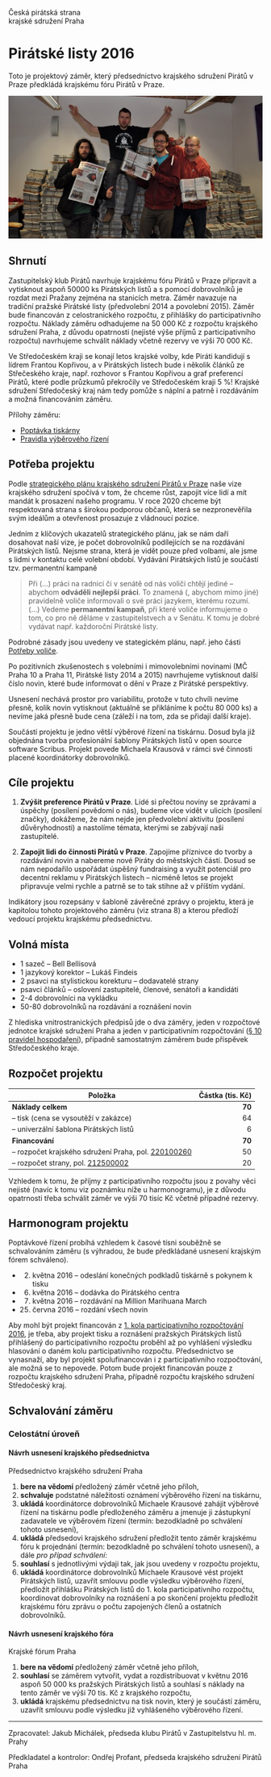 Česká pirátská strana  
krajské sdružení Praha

Pirátské listy 2016
========================

Toto je projektový záměr, který předsednictvo krajského sdružení Pirátů v Praze předkládá krajskému fóru Pirátů v Praze.

![Pirátské listy](plisty.jpg)

Shrnutí
-------

Zastupitelský klub Pirátů navrhuje krajskému fóru Pirátů v Praze připravit a vytisknout aspoň 50000 ks Pirátských listů a s pomocí dobrovolníků je rozdat mezi Pražany zejména na stanicích metra. Záměr navazuje na tradiční pražské Pirátské listy (předvolební 2014 a povolební 2015). Záměr bude financován z celostranického rozpočtu, z přihlášky do participativního rozpočtu. Náklady záměru odhadujeme na 50 000 Kč z rozpočtu krajského sdružení Praha, z důvodu opatrnosti (nejisté výše příjmů z participativního rozpočtu) navrhujeme schválit náklady včetně rezervy ve výši 70 000 Kč.  

Ve Středočeském kraji se konají letos krajské volby, kde Piráti kandidují s lídrem Frantou Kopřivou, a v Pirátských listech bude i několik článků ze Střečeského kraje, např. rozhovor s Frantou Kopřivou a graf preferencí Pirátů, které podle průzkumů překročily ve Středočeském kraji 5 %! Krajské sdružení Středočeský kraj nám tedy pomůže s náplní a patrně i rozdáváním a možná financováním záměru.

Přílohy záměru:

* [Poptávka tiskárny](vyberko-tiskarna/README.md)
* [Pravidla výběrového řízení](vyberko-tiskarna/pravidla.md)

Potřeba projektu
--------------

Podle [strategického plánu krajského sdružení Pirátů v Praze][strat-plan] naše vize krajského sdružení spočívá v tom, že chceme růst, zapojit více lidí a mít mandát k prosazení našeho programu. V roce 2020 chceme být respektovaná strana s širokou podporou občanů, která se nezpronevěřila svým ideálům a otevřenost prosazuje z vládnoucí pozice.

Jedním z klíčových ukazatelů strategického plánu, jak se nám daří dosahovat naší vize, je počet dobrovolníků podílejících se na rozdávání Pirátských listů. Nejsme strana, která je vidět pouze před volbami, ale jsme s lidmi v kontaktu celé volební období. Vydávání Pirátských listů je součástí tzv. permanentní kampaně

> Při (...) práci na radnici či v senátě od nás voliči chtějí jediné – abychom **odváděli nejlepší práci**. To znamená (, abychom mimo jiné) pravidelně voliče informovali o své práci jazykem, kterému rozumí. (...) Vedeme **permanentní kampaň**, při které voliče informujeme o tom, co pro ně děláme v zastupitelstvech a v Senátu. K tomu je dobré vydávat např. každoroční Pirátské listy.

Podrobné zásady jsou uvedeny ve stategickém plánu, např. jeho části [Potřeby voliče][potreby-volice]. 

Po pozitivních zkušenostech s volebními i mimovolebními novinami (MČ Praha 10 a Praha 11, Pirátské listy 2014 a 2015) navrhujeme vytisknout další číslo novin, které bude informovat o dění v Praze z Pirátské perspektivy.

Usnesení nechává prostor pro variabilitu, protože v tuto chvíli nevíme přesně, kolik novin vytisknout (aktuálně se přikláníme k počtu 80 000 ks) a nevíme jaká přesně bude cena (záleží i na tom, zda se přidají další kraje).

Součástí projektu je jedno větší výběrové řízení na tiskárnu. Dosud byla již objednána  tvorba profesionální šablony Pirátských listů v open source software Scribus. Projekt povede Michaela Krausová v rámci své činnosti placené koordinátorky dobrovolníků.
 
[strat-plan]: https://redmine.pirati.cz/projects/kspraha/wiki/Strategick%C3%BD_pl%C3%A1n
[potreby-volice]: https://redmine.pirati.cz/projects/kspraha/wiki/Strategick%C3%BD_pl%C3%A1n#8-Voli%C4%8Di


Cíle projektu
--------------

1. **Zvýšit preference Pirátů v Praze**. Lidé si přečtou noviny se zprávami a úspěchy (posílení povědomí o nás), budeme více vidět v ulicích (posílení značky), dokážeme, že nám nejde jen předvolební aktivitu (posílení důvěryhodnosti) a nastolíme témata, kterými se zabývají naši zastupitelé.

2. **Zapojit lidi do činnosti Pirátů v Praze**. Zapojíme příznivce do tvorby a rozdávání novin a nabereme nové Piráty do městských částí. Dosud se nám nepodařilo uspořádat úspěšný fundraising a využít potenciál pro decentní reklamu v Pirátských listech – nicméně letos se projekt připravuje velmi rychle a patrně se to tak stihne až v příštím vydání.

Indikátory jsou rozepsány v šabloně závěrečné zprávy o projektu, která je kapitolou tohoto projektového záměru (viz strana 8) a kterou předloží vedoucí projektu krajskému předsednictvu. 

Volná místa
-----------

* 1 sazeč – Bell Bellisová 
* 1 jazykový korektor – Lukáš Findeis
* 2 psavci na stylistickou korekturu – dodavatelé strany
* psavci článků – oslovení zastupitelé, členové, senátoři a kandidáti
* 2-4 dobrovolníci na vykládku
* 50-80 dobrovolníků na rozdávání a roznášení novin

Z hlediska vnitrostranických předpisů jde o dva záměry, jeden v rozpočtové jednotce krajské sdružení Praha a jeden v participativním rozpočtování ([§ 10 pravidel hospodaření][prah]), případně samostatným záměrem bude příspěvek Středočeského kraje.

[strategie]: https://redmine.pirati.cz/projects/praha/wiki/Strategick%C3%BD_pl%C3%A1n
[prah]: https://www.pirati.cz/rules/prah

Rozpočet projektu
-----------------

Položka | Částka (tis. Kč)
--- | ----:
**Náklady celkem**  | **70**
– tisk (cena se vysoutěží v zakázce) |	  64
– univerzální šablona Pirátských listů |  6
**Financování** | **70**
– rozpočet krajského sdružení Praha, pol. [220100260][kspraha] | 50
– rozpočet strany, pol. [212500002][strana] |	20

Vzhledem k tomu, že příjmy z participativního rozpočtu jsou z povahy věci nejisté (navíc k tomu viz poznámku níže u harmonogramu), je z důvodu opatrnosti třeba schválit záměr ve výši 70 tisíc Kč včetně případné rezervy.

[strana]: https://www.pirati.cz/fo/hospodareni2016/rozpocty/strana/212500002
[kspraha]: https://www.pirati.cz/fo/hospodareni2016/rozpocty/strana/220100260

Harmonogram projektu
--------------------

Poptávkové řízení probíhá vzhledem k časové tísni souběžně se schvalováním záměru (s výhradou, že bude předkládané usnesení krajským fórem schváleno). 

* 2. května 2016 – odeslání konečných podkladů tiskárně s pokynem k tisku 
* 6. května 2016 – dodávka do Pirátského centra
* 7. května 2016 – rozdávání na Million Marihuana March
* 25. června 2016 – rozdání všech novin

Aby mohl být projekt financován z [1. kola participativního rozpočtování 2016](https://forum.pirati.cz/announces/participativni-rozpocet-1-kolo-2016-t33232.html?hilit=participativn%C3%AD%20rozpo%C4%8Det#p451296), je třeba, aby projekt tisku a roznášení pražských Pirátských listů přihlášený do participativního rozpočtu proběhl až po vyhlášení výsledku hlasování o daném kolu participativního rozpočtu. Předsednictvo se vynasnaží, aby byl projekt spolufinancován i z participativního rozpočtování, ale možná se to nepovede. Potom bude projekt financován pouze z rozpočtu krajského sdružení Praha, případně rozpočtu krajského sdružení Středočeský kraj.

Schvalování záměru
------------------

### Celostátní úroveň

#### Návrh usnesení krajského předsednictva

Předsednictvo krajského sdružení Praha

1. **bere na vědomí** předložený záměr včetně jeho příloh, 
2. **schvaluje** podstatné náležitosti oznámení výběrového řízení na tiskárnu,
3. **ukládá** koordinátorce dobrovolníků Michaele Krausové zahájit výběrové řízení na tiskárnu podle předloženého záměru a jmenuje ji zástupkyní zadavatele ve výběrovém řízení (termín: bezodkladně po schválení tohoto usnesení),
4. **ukládá** předsedovi krajského sdružení předložit tento záměr krajskému fóru k projednání (termín: bezodkladně po schválení tohoto usnesení), a dále *pro případ schválení*:
5. **souhlasí** s jednotlivými výdaji tak, jak jsou uvedeny v rozpočtu projektu,
6. **ukládá** koordinátorce dobrovolníků Michaele Krausové vést projekt Pirátských listů, uzavřít smlouvu podle výsledku výběrového řízení, předložit přihlášku Pirátských listů do 1. kola participativního rozpočtu, koordinovat dobrovolníky na roznášení a po skončení projektu předložit krajskému fóru zprávu o počtu zapojených členů a ostatních dobrovolníků.

#### Návrh usnesení krajského fóra

Krajské fórum Praha

1. **bere na vědomí** předložený záměr včetně jeho příloh, 
2. **souhlasí** se záměrem vytvořit, vydat a rozdistribuovat v květnu 2016 aspoň 50 000 ks pražských Pirátských listů a souhlasí s náklady na tento záměr ve výši 70 tis. Kč z krajského rozpočtu, 
3. **ukládá** krajskému předsednictvu na tisk novin, který je součástí záměru, uzavřít smlouvu podle výsledku již vyhlášeného výběrového řízení.

---

Zpracovatel: Jakub Michálek, předseda klubu Pirátů v Zastupitelstvu hl. m. Prahy

Předkladatel a kontrolor: Ondřej Profant, předseda krajského sdružení Pirátů Praha
